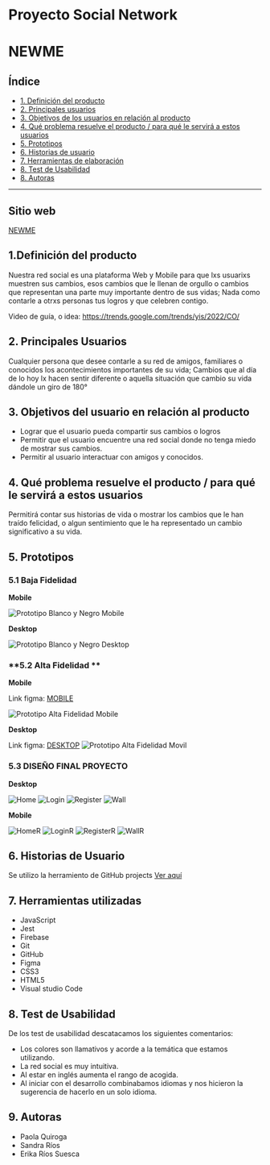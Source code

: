 # Proyecto Social Network
# **NEWME**

## Índice

* [1. Definición del producto](#1-definición-del-producto)
* [2. Principales usuarios](#2-princiaples-usuarios)
* [3. Objetivos de los usuarios en relación al producto](#3-objetivos-producto)
* [4. Qué problema resuelve el producto / para qué le servirá a estos usuarios](#4-problemas-resuelve)
* [5. Prototipos](#5-prototipos)
* [6. Historias de usuario](#6-Historias-de-usuario)
* [7. Herramientas de elaboración](#7-Herramientas-de-elaboración)
* [8. Test de Usabilidad](#8-Test-de-usabilidad)
* [8. Autoras](#8-Autoras)


***

## **Sitio web** 

[NEWME](https://social-network-009.netlify.app/)

## **1.Definición del producto**

Nuestra red social es una plataforma Web y Mobile para que lxs usuarixs muestren sus cambios, esos cambios que le llenan de orgullo o cambios que representan una parte muy importante dentro de sus vidas; Nada como contarle a otrxs personas tus logros y que celebren contigo.

Video de guía, o idea: https://trends.google.com/trends/yis/2022/CO/

## **2. Principales Usuarios**

Cualquier persona que desee contarle a su red de amigos, familiares o conocidos los acontecimientos importantes de su vida; Cambios que al día de lo hoy lx hacen sentir diferente o aquella situación que cambio su vida dándole un giro de 180°

## **3. Objetivos del usuario en relación al producto**

- Lograr que el usuario pueda compartir sus cambios o logros
- Permitir que el usuario encuentre una red social donde no tenga miedo de mostrar sus cambios.
- Permitir al usuario interactuar con amigos y conocidos.

## **4. Qué problema resuelve el producto / para qué le servirá a estos usuarios**

Permitirá contar sus historias de vida o mostrar los cambios que le han traído felicidad, o algun sentimiento que le ha representado un cambio significativo a su vida.

## **5. Prototipos**

### **5.1 Baja Fidelidad**

 **Mobile**

![Prototipo Blanco y Negro Mobile](./src/img/prototipoBajaFidelidad0.1.jpeg)

**Desktop**

![Prototipo Blanco y Negro Desktop](./src/img/PrototipoBajaFedelidad0.2.jpeg)


### **5.2 Alta Fidelidad **

 **Mobile**

Link figma: [MOBILE](https://www.figma.com/proto/EMobDkb3y8fidc9gCxUdXJ/Untitled?node-id=8%3A2&scaling=scale-down&page-id=0%3A1&starting-point-node-id=8%3A2)

![Prototipo Alta Fidelidad Mobile](./src/img/PrototipoAltaFidelidad0.1.png)

**Desktop**

Link figma: [DESKTOP](https://www.figma.com/proto/EMobDkb3y8fidc9gCxUdXJ/Untitled?node-id=49%3A69&scaling=scale-down&page-id=49%3A70&starting-point-node-id=49%3A69
)
![Prototipo Alta Fidelidad Movil](./src/img/PrototipoAltaFidelidad0.2.png)


### **5.3 DISEÑO FINAL PROYECTO**

**Desktop**

![Home](./src/img/Home.png)
![Login](./src/img/Login.png)
![Register](./src/img/Register.png)
![Wall](./src/img/Wall.png)

**Mobile**

![HomeR](./src/img/HomeR.png)
![LoginR](./src/img/LoginR.png)
![RegisterR](./src/img/RegisterR.png)
![WallR](./src/img/WallR.png)

## **6. Historias de Usuario**

Se utilizo la herramiento de GitHub projects [Ver aquí](https://github.com/users/PQ2505/projects/2) 

## **7. Herramientas utilizadas**

- JavaScript
- Jest
- Firebase
- Git 
- GitHub
- Figma
- CSS3
- HTML5
- Visual studio Code


## **8. Test de Usabilidad**

De los test de usabilidad descatacamos los siguientes comentarios:

- Los colores son llamativos y acorde a la temática que estamos utilizando.
- La red social es muy intuitiva.
- Al estar en inglés aumenta el rango de acogida.
- Al iniciar con el desarrollo combinabamos idiomas y nos hicieron la sugerencia de hacerlo en un solo idioma.

## **9. Autoras**

- Paola Quiroga
- Sandra Ríos
- Erika Ríos Suesca


